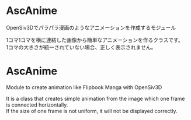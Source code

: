 # AscAnime
OpenSiv3Dでパラパラ漫画のようなアニメーションを作成するモジュール  

1コマ1コマを横に連結した画像から簡単なアニメーションを作るクラスです。  
1コマの大きさが統一されていない場合、正しく表示されません。  

# AscAnime

Module to create animation like Flipbook Manga with OpenSiv3D  

It is a class that creates simple animation from the image which one frame is connected horizontally.  
If the size of one frame is not uniform, it will not be displayed correctly.  
